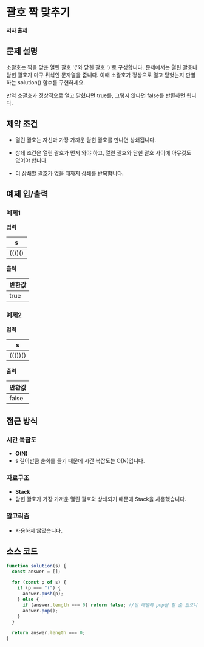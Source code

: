 # 괄호 짝 맞추기

**저자 출제**

## 문제 설명

소괄호는 짝을 맞춘 열린 괄호 '('와 닫힌 괄호 ')'로 구성합니다.
문제에서는 열린 괄호나 닫힌 괄호가 마구 뒤섞인 문자열을 줍니다.
이때 소괄호가 정상으로 열고 닫혔는지 판별하는 solution() 함수를 구현하세요.

만약 소괄호가 정상적으로 열고 닫혔다면 true를, 그렇지 않다면 false를 반환하면 됩니다.

## 제약 조건

- 열린 괄호는 자신과 가장 가까운 닫힌 괄호를 만나면 상쇄됩니다.

- 상쇄 조건은 열린 괄호가 먼저 와야 하고, 열린 괄호와 닫힌 괄호 사이에 아무것도 없어야 합니다.

- 더 상쇄할 괄호가 없을 때까지 상쇄를 반복합니다.

## 예제 입/출력

### 예제1

**입력**

| s      |
| ------ |
| (())() |

**출력**

| 반환값 |
| ------ |
| true   |

### 예제2

**입력**

| s       |
| ------- |
| ((())() |

**출력**

| 반환값 |
| ------ |
| false  |

## 접근 방식

### 시간 복잡도

- **O(N)**
- s 길이만큼 순회를 돌기 때문에 시간 복잡도는 O(N)입니다.

### 자료구조

- **Stack**
- 닫힌 괄호가 가장 가까운 열린 괄호와 상쇄되기 때문에 Stack을 사용했습니다.

### 알고리즘

- 사용하지 않았습니다.

## 소스 코드

```js
function solution(s) {
  const answer = [];

  for (const p of s) {
    if (p === "(") {
      answer.push(p);
    } else {
      if (answer.length === 0) return false; //빈 배열에 pop을 할 순 없으니까 바로 false return
      answer.pop();
    }
  }

  return answer.length === 0;
}
```
